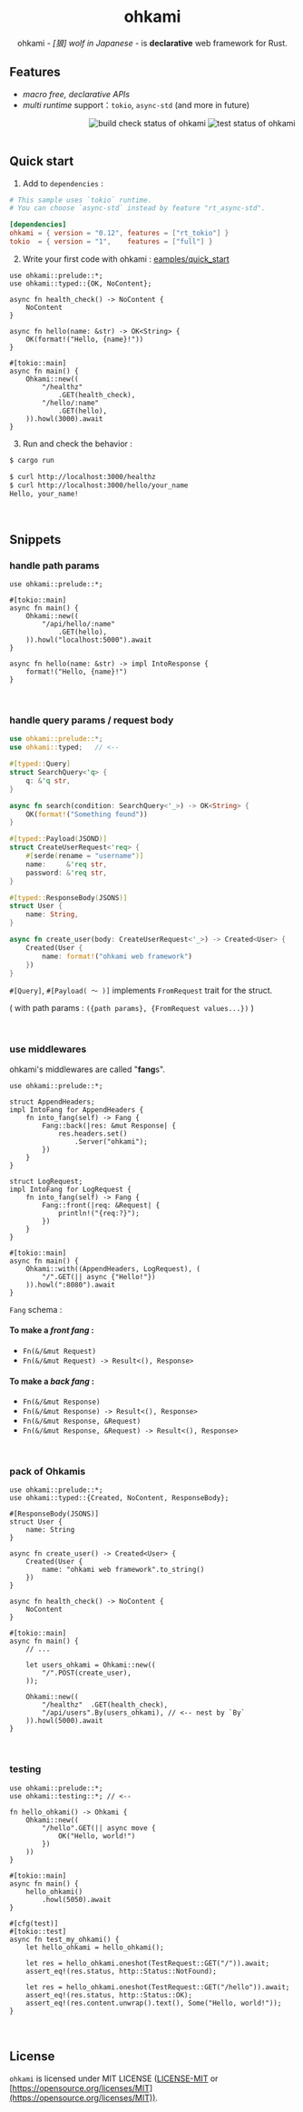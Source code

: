 <div align="center">
    <h1>ohkami</h1>
    ohkami <em>- [狼] wolf in Japanese -</em> is <strong>declarative</strong> web framework for Rust.
</div>

## Features
- *macro free, declarative APIs*
- *multi runtime* support：`tokio`, `async-std` (and more in future)

<div align="right">
    <img alt="build check status of ohkami" src="https://github.com/kana-rus/ohkami/actions/workflows/check.yml/badge.svg"/>
    <img alt="test status of ohkami" src="https://github.com/kana-rus/ohkami/actions/workflows/test.yml/badge.svg"/>
</div>

<br/>

## Quick start
1. Add to `dependencies` :

```toml
# This sample uses `tokio` runtime.
# You can choose `async-std` instead by feature "rt_async-std".

[dependencies]
ohkami = { version = "0.12", features = ["rt_tokio"] }
tokio  = { version = "1",    features = ["full"] }
```

2. Write your first code with ohkami : [eamples/quick_start](https://github.com/kana-rus/ohkami/blob/main/examples/quick_start/src/main.rs)

```rust,no_run
use ohkami::prelude::*;
use ohkami::typed::{OK, NoContent};

async fn health_check() -> NoContent {
    NoContent
}

async fn hello(name: &str) -> OK<String> {
    OK(format!("Hello, {name}!"))
}

#[tokio::main]
async fn main() {
    Ohkami::new((
        "/healthz"
            .GET(health_check),
        "/hello/:name"
            .GET(hello),
    )).howl(3000).await
}
```

3. Run and check the behavior :

```sh
$ cargo run
```
```sh
$ curl http://localhost:3000/healthz
$ curl http://localhost:3000/hello/your_name
Hello, your_name!
```

<br/>

## Snippets

### handle path params
```rust,no_run
use ohkami::prelude::*;

#[tokio::main]
async fn main() {
    Ohkami::new((
        "/api/hello/:name"
            .GET(hello),
    )).howl("localhost:5000").await
}

async fn hello(name: &str) -> impl IntoResponse {
    format!("Hello, {name}!")
}
```

<br/>

### handle query params / request body
```rust
use ohkami::prelude::*;
use ohkami::typed;   // <--

#[typed::Query]
struct SearchQuery<'q> {
    q: &'q str,
}

async fn search(condition: SearchQuery<'_>) -> OK<String> {
    OK(format!("Something found"))
}

#[typed::Payload(JSOND)]
struct CreateUserRequest<'req> {
    #[serde(rename = "username")]
    name:     &'req str,
    password: &'req str,
}

#[typed::ResponseBody(JSONS)]
struct User {
    name: String,
}

async fn create_user(body: CreateUserRequest<'_>) -> Created<User> {
    Created(User {
        name: format!("ohkami web framework")
    })
}
```
`#[Query]`, `#[Payload( 〜 )]` implements `FromRequest` trait for the struct.

( with path params : `({path params}, {FromRequest values...})` )

<br/>

### use middlewares
ohkami's middlewares are called "**fang**s".

```rust,no_run
use ohkami::prelude::*;

struct AppendHeaders;
impl IntoFang for AppendHeaders {
    fn into_fang(self) -> Fang {
        Fang::back(|res: &mut Response| {
            res.headers.set()
                .Server("ohkami");
        })
    }
}

struct LogRequest;
impl IntoFang for LogRequest {
    fn into_fang(self) -> Fang {
        Fang::front(|req: &Request| {
            println!("{req:?}");
        })
    }
}

#[tokio::main]
async fn main() {
    Ohkami::with((AppendHeaders, LogRequest), (
        "/".GET(|| async {"Hello!"})
    )).howl(":8080").await
}

```
`Fang` schema :

#### To make a *front fang* :
- `Fn(&/&mut Request)`
- `Fn(&/&mut Request) -> Result<(), Response>`

#### To make a *back fang* :
- `Fn(&/&mut Response)`
- `Fn(&/&mut Response) -> Result<(), Response>`
- `Fn(&/&mut Response, &Request)`
- `Fn(&/&mut Response, &Request) -> Result<(), Response>`

<br/>

### pack of Ohkamis
```rust,no_run
use ohkami::prelude::*;
use ohkami::typed::{Created, NoContent, ResponseBody};

#[ResponseBody(JSONS)]
struct User {
    name: String
}

async fn create_user() -> Created<User> {
    Created(User {
        name: "ohkami web framework".to_string()
    })
}

async fn health_check() -> NoContent {
    NoContent
}

#[tokio::main]
async fn main() {
    // ...

    let users_ohkami = Ohkami::new((
        "/".POST(create_user),
    ));

    Ohkami::new((
        "/healthz"  .GET(health_check),
        "/api/users".By(users_ohkami), // <-- nest by `By`
    )).howl(5000).await
}
```

<br/>

### testing
```rust,no_run
use ohkami::prelude::*;
use ohkami::testing::*; // <--

fn hello_ohkami() -> Ohkami {
    Ohkami::new((
        "/hello".GET(|| async move {
            OK("Hello, world!")
        })
    ))
}

#[tokio::main]
async fn main() {
    hello_ohkami()
        .howl(5050).await
}

#[cfg(test)]
#[tokio::test]
async fn test_my_ohkami() {
    let hello_ohkami = hello_ohkami();

    let res = hello_ohkami.oneshot(TestRequest::GET("/")).await;
    assert_eq!(res.status, http::Status::NotFound);

    let res = hello_ohkami.oneshot(TestRequest::GET("/hello")).await;
    assert_eq!(res.status, http::Status::OK);
    assert_eq!(res.content.unwrap().text(), Some("Hello, world!"));
}
```

<br/>

## License
`ohkami` is licensed under MIT LICENSE ([LICENSE-MIT](https://github.com/kana-rus/ohkami/blob/main/LICENSE-MIT) or [https://opensource.org/licenses/MIT](https://opensource.org/licenses/MIT)).
